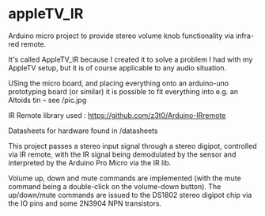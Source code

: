 # appleTV_IR
Arduino micro project to provide stereo volume knob functionality via infra-red remote.

It's called AppleTV_IR because I created it to solve a problem I had with my AppleTV setup, but it is of course applicable to any audio situation.

USing the micro board, and placing everything onto an arduino-uno prototyping board (or similar) it is possible to fit everything into e.g. an Altoids tin – see /pic.jpg

IR Remote library used : https://github.com/z3t0/Arduino-IRremote

Datasheets for hardware found in /datasheets


This project passes a stereo input signal through a stereo digipot, controlled via IR remote, with the IR signal being demodulated 
by the sensor and interpreted by the Arduino Pro Micro via the IR lib.

Volume up, down and mute commands are implemented (with the mute command being a double-click on the volume-down button).
The up/down/mute commands are issued to the DS1802 stereo digipot chip via the IO pins and some 2N3904 NPN transistors.
